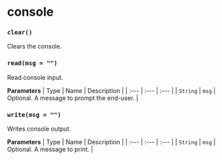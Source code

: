 # console

### `clear()`

Clears the console.

### `read(msg = "")`

Read console input.

**Parameters**
| Type | Name | Description |
| :--- | :--- | :--- |
| `String` | `msg` | Optional. A message to prompt the end-user. |

### `write(msg = "")`

Writes console output.

**Parameters**
| Type | Name | Description |
| :--- | :--- | :--- |
| `String` | `msg` | Optional. A message to print. |

